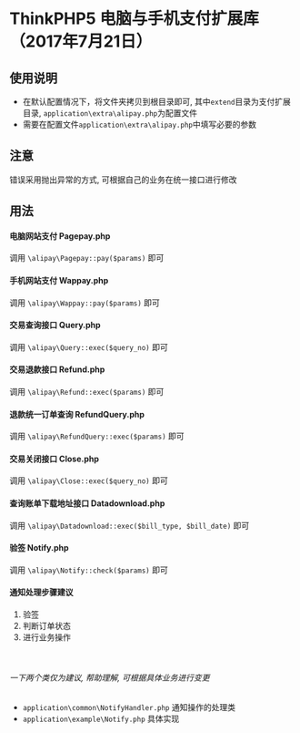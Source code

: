 # ThinkPHP5 电脑与手机支付扩展库（2017年7月21日）

## 使用说明
- 在默认配置情况下，将文件夹拷贝到根目录即可, 其中<code>extend</code>目录为支付扩展目录, <code>application\extra\alipay.php</code>为配置文件
- 需要在配置文件<code>application\extra\alipay.php</code>中填写必要的参数

## 注意
错误采用抛出异常的方式, 可根据自己的业务在统一接口进行修改

## 用法
#### 电脑网站支付 Pagepay.php
调用 <code>\alipay\Pagepay::pay($params)</code> 即可

#### 手机网站支付 Wappay.php
调用 <code>\alipay\Wappay::pay($params)</code> 即可

#### 交易查询接口 Query.php
调用 <code>\alipay\Query::exec($query_no)</code> 即可

#### 交易退款接口 Refund.php
调用 <code>\alipay\Refund::exec($params)</code> 即可

#### 退款统一订单查询 RefundQuery.php
调用 <code>\alipay\RefundQuery::exec($params)</code> 即可

#### 交易关闭接口 Close.php
调用 <code>\alipay\Close::exec($query_no)</code> 即可

#### 查询账单下载地址接口 Datadownload.php
调用 <code>\alipay\Datadownload::exec($bill_type, $bill_date)</code> 即可

#### 验签 Notify.php
调用 <code>\alipay\Notify::check($params)</code> 即可

#### 通知处理步骤建议
1. 验签
2. 判断订单状态
3. 进行业务操作
<br />


###### 一下两个类仅为建议, 帮助理解, 可根据具体业务进行变更
- <code>application\common\NotifyHandler.php</code> 通知操作的处理类
- <code>application\example\Notify.php</code> 具体实现
